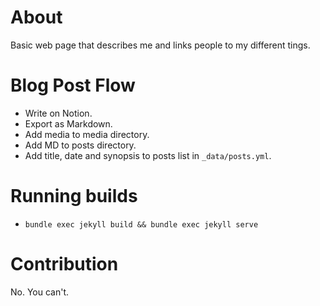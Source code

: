 # About

Basic web page that describes me and links people to my different tings.

# Blog Post Flow

- Write on Notion.
- Export as Markdown.
- Add media to media directory.
- Add MD to posts directory.
- Add title, date and synopsis to posts list in `_data/posts.yml`.

# Running builds
- `bundle exec jekyll build && bundle exec jekyll serve`

# Contribution

No. You can't.
